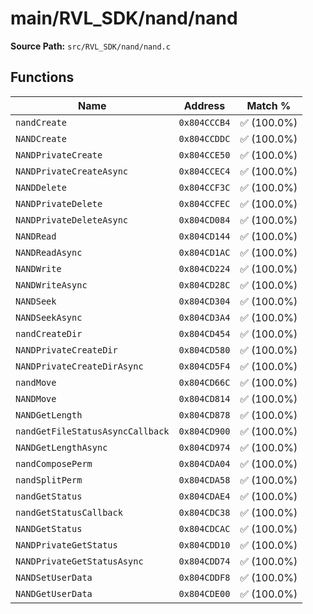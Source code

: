 # main/RVL_SDK/nand/nand

**Source Path:** `src/RVL_SDK/nand/nand.c`

## Functions

| Name | Address | Match % |
|------|---------|---------|
| `nandCreate` | `0x804CCCB4` | :white_check_mark: (100.0%) |
| `NANDCreate` | `0x804CCDDC` | :white_check_mark: (100.0%) |
| `NANDPrivateCreate` | `0x804CCE50` | :white_check_mark: (100.0%) |
| `NANDPrivateCreateAsync` | `0x804CCEC4` | :white_check_mark: (100.0%) |
| `NANDDelete` | `0x804CCF3C` | :white_check_mark: (100.0%) |
| `NANDPrivateDelete` | `0x804CCFEC` | :white_check_mark: (100.0%) |
| `NANDPrivateDeleteAsync` | `0x804CD084` | :white_check_mark: (100.0%) |
| `NANDRead` | `0x804CD144` | :white_check_mark: (100.0%) |
| `NANDReadAsync` | `0x804CD1AC` | :white_check_mark: (100.0%) |
| `NANDWrite` | `0x804CD224` | :white_check_mark: (100.0%) |
| `NANDWriteAsync` | `0x804CD28C` | :white_check_mark: (100.0%) |
| `NANDSeek` | `0x804CD304` | :white_check_mark: (100.0%) |
| `NANDSeekAsync` | `0x804CD3A4` | :white_check_mark: (100.0%) |
| `nandCreateDir` | `0x804CD454` | :white_check_mark: (100.0%) |
| `NANDPrivateCreateDir` | `0x804CD580` | :white_check_mark: (100.0%) |
| `NANDPrivateCreateDirAsync` | `0x804CD5F4` | :white_check_mark: (100.0%) |
| `nandMove` | `0x804CD66C` | :white_check_mark: (100.0%) |
| `NANDMove` | `0x804CD814` | :white_check_mark: (100.0%) |
| `NANDGetLength` | `0x804CD878` | :white_check_mark: (100.0%) |
| `nandGetFileStatusAsyncCallback` | `0x804CD900` | :white_check_mark: (100.0%) |
| `NANDGetLengthAsync` | `0x804CD974` | :white_check_mark: (100.0%) |
| `nandComposePerm` | `0x804CDA04` | :white_check_mark: (100.0%) |
| `nandSplitPerm` | `0x804CDA58` | :white_check_mark: (100.0%) |
| `nandGetStatus` | `0x804CDAE4` | :white_check_mark: (100.0%) |
| `nandGetStatusCallback` | `0x804CDC38` | :white_check_mark: (100.0%) |
| `NANDGetStatus` | `0x804CDCAC` | :white_check_mark: (100.0%) |
| `NANDPrivateGetStatus` | `0x804CDD10` | :white_check_mark: (100.0%) |
| `NANDPrivateGetStatusAsync` | `0x804CDD74` | :white_check_mark: (100.0%) |
| `NANDSetUserData` | `0x804CDDF8` | :white_check_mark: (100.0%) |
| `NANDGetUserData` | `0x804CDE00` | :white_check_mark: (100.0%) |